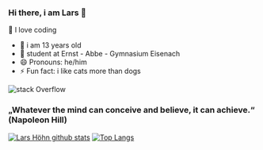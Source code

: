 ### Hi there, i am Lars 👋

🔭 I love coding
- 🌱 i am 13 years old
- 👯 student at Ernst - Abbe - Gymnasium Eisenach
- 😄 Pronouns: he/him
- ⚡ Fun fact: i like cats more than dogs


![stack Overflow](https://media.giphy.com/media/X2A2d62PrrMCk/giphy.gif)
### „Whatever the mind can conceive and believe, it can achieve.“ (Napoleon Hill)
[![Lars Höhn github stats](https://github-readme-stats.vercel.app/api?username=fmAcvg&count_private=true&show_icons=true&theme=gruvbox&hide_rank=false)](https://github.com/anuraghazra/github-readme-stats)
[![Top Langs](https://github-readme-stats.vercel.app/api/top-langs/?username=fmAcvg)](https://github.com/anuraghazra/github-readme-stats)
